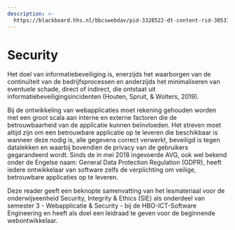 ```yaml
---
description: >-
  https://blackboard.hhs.nl/bbcswebdav/pid-3328522-dt-content-rid-30537008_2/courses/H-SE-S3-WDSPR-2021/Reader%20Informatiebeveiliging%20van%20Webapplicaties%2810%29.pdf
---
```


# Security

Het doel van informatiebeveiliging is, enerzijds het waarborgen van de continuïteit van de bedrijfsprocessen en anderzijds het minimaliseren van eventuele schade, direct of indirect, die ontstaat uit informatiebeveiligingsincidenten \(Houten, Spruit, & Wolters, 2019\). 

Bij de ontwikkeling van webapplicaties moet rekening gehouden worden met een groot scala aan interne en externe factoren die de betrouwbaarheid van de applicatie kunnen beïnvloeden. Het streven moet altijd zijn om een betrouwbare applicatie op te leveren die beschikbaar is wanneer deze nodig is, alle gegevens correct verwerkt, beveiligd is tegen datalekken en waarbij bovendien de privacy van de gebruikers gegarandeerd wordt. Sinds de in mei 2018 ingevoerde AVG, ook wel bekend onder de Engelse naam: General Data Protection Regulation \(GDPR\), heeft iedere ontwikkelaar van software zelfs de verplichting om veilige, betrouwbare applicaties op te leveren. 

Deze reader geeft een beknopte samenvatting van het lesmateriaal voor de onderwijseenheid Security, Integrity & Ethics \(SIE\) als onderdeel van semester 3 - Webapplicatie & Security - bij de HBO-ICT-Software Engineering en heeft als doel een leidraad te geven voor de beginnende webontwikkelaar.

